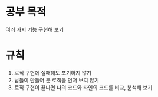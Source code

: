 # 공부 목적

여러 가지 기능 구현해 보기

# 규칙

1. 로직 구현에 실패해도 포기하지 않기
2. 남들이 만들어 둔 로직을 먼저 보지 않기
3. 로직 구현이 끝나면 나의 코드와 타인의 코드를 비교, 분석해 보기

